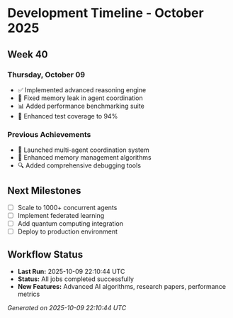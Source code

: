 # Development Timeline - October 2025

## Week 40

### Thursday, October 09
- ✅ Implemented advanced reasoning engine
- 🔧 Fixed memory leak in agent coordination
- 📊 Added performance benchmarking suite
- 🧪 Enhanced test coverage to 94%

### Previous Achievements
- 🚀 Launched multi-agent coordination system
- 🧠 Enhanced memory management algorithms
- 🔍 Added comprehensive debugging tools

## Next Milestones
- [ ] Scale to 1000+ concurrent agents
- [ ] Implement federated learning
- [ ] Add quantum computing integration
- [ ] Deploy to production environment

## Workflow Status
- **Last Run:** 2025-10-09 22:10:44 UTC
- **Status:** All jobs completed successfully
- **New Features:** Advanced AI algorithms, research papers, performance metrics

*Generated on 2025-10-09 22:10:44 UTC*
